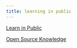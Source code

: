 ```yaml
---
title: learning in public
---
```


[Learn in Public](https://www.swyx.io/learn-in-public/)

[Open Source Knowledge](https://www.youtube.com/watch?v=XoATf7xGoUY)

